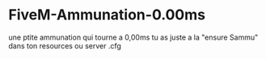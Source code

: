 # FiveM-Ammunation-0.00ms
une ptite ammunation qui tourne a 0,00ms
tu as juste a la "ensure Sammu" dans ton resources ou server .cfg 
